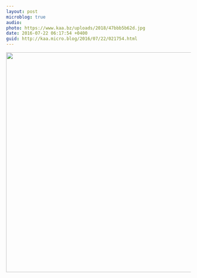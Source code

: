 ```yaml
---
layout: post
microblog: true
audio: 
photo: https://www.kaa.bz/uploads/2018/47bbb5b62d.jpg
date: 2016-07-22 06:17:54 +0400
guid: http://kaa.micro.blog/2016/07/22/021754.html
---
```



<img src="https://www.kaa.bz/uploads/2018/47bbb5b62d.jpg" width="600" height="600" />
